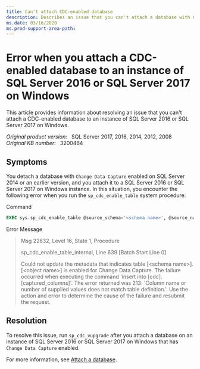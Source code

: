 ```yaml
---
title: Can't attach CDC-enabled database
description: Describes an issue that you can't attach a database with Change Data Capture enabled to a SQL Server 2016 or SQL Server 2017 on Windows instance after you detach it on SQL Server 2014 or an earlier version.
ms.date: 03/16/2020
ms.prod-support-area-path:
---
```

# Error when you attach a CDC-enabled database to an instance of SQL Server 2016 or SQL Server 2017 on Windows

This article provides information about resolving an issue that you can't attach a CDC-enabled database to an instance of SQL Server 2016 or SQL Server 2017 on Windows.

_Original product version:_ &nbsp; SQL Server 2017, 2016, 2014, 2012, 2008  
_Original KB number:_ &nbsp; 3200464

## Symptoms

You detach a database with `Change Data Capture` enabled on SQL Server 2014 or an earlier version, and you attach it to a SQL Server 2016 or SQL Server 2017 on Windows instance. In this situation, you encounter the following error when you run the `sp_cdc_enable_table` system procedure:

Command

```sql
EXEC sys.sp_cdc_enable_table @source_schema='<schema name>', @source_name='<source name>', @role_name='<role name>', @supports_net_changes=1, @allow_partition_switch=0;
```

Error Message

> Msg 22832, Level 16, State 1, Procedure
>
> sp_cdc_enable_table_internal, Line 639 [Batch Start Line 0] 
>
> Could not update the metadata that indicates table [\<schema name>]. [\<object name>] is enabled for Change Data Capture. The failure occurred when executing the command 'insert into [cdc].[captured_columns]'. The error returned was 213: 'Column name or number of supplied values does not match table definition.'. Use the action and error to determine the cause of the failure and resubmit the request.

## Resolution

To resolve this issue, run `sp_cdc_vupgrade` after you attach a database on an instance of SQL Server 2016 or SQL Server 2017 on Windows that has `Change Data Capture` enabled.

For more information, see [Attach a database](https://docs.microsoft.com/sql/relational-databases/databases/attach-a-database).
